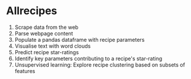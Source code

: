 # Allrecipes

1. Scrape data from the web<br>
2. Parse webpage content<br>
3. Populate a pandas dataframe with recipe parameters<br>
4. Visualise text with word clouds<br>
5. Predict recipe star-ratings<br>
6. Identify key parameters contributing to a recipe's star-rating<br>
7. Unsupervised learning: Explore recipe clustering based on subsets of features
